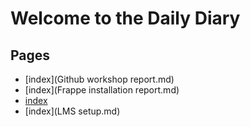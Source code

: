 # Welcome to the Daily Diary

## Pages

- [index](Github workshop report.md)
- [index](Frappe installation report.md)
- [index](LMS.md)
- [index](LMS setup.md)



